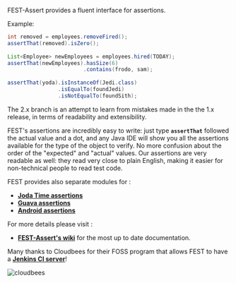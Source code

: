 FEST-Assert provides a fluent interface for assertions.

Example:

```java
int removed = employees.removeFired();
assertThat(removed).isZero();
 
List<Employee> newEmployees = employees.hired(TODAY);
assertThat(newEmployees).hasSize(6)
                        .contains(frodo, sam);
 
assertThat(yoda).isInstanceOf(Jedi.class)
                .isEqualTo(foundJedi)
                .isNotEqualTo(foundSith);
```

The 2.x branch is an attempt to learn from mistakes made in the the 1.x release, in terms of readability and extensibility.

FEST's assertions are incredibly easy to write: just type **```assertThat```** followed the actual value and a dot, and any Java 
IDE will show you all the assertions available for the type of the object to verify. No more confusion about the 
order of the "expected" and "actual" values. Our assertions are very readable as well: they read very close to plain 
English, making it easier for non-technical people to read test code.

FEST provides also separate modules for :
* [**Joda Time assertions**](https://github.com/joel-costigliola/fest-joda-time-assert) 
* [**Guava assertions**](https://github.com/joel-costigliola/fest-guava-assert)   
* [**Android assertions**](http://square.github.com/fest-android)

For more details please visit :

* **[FEST-Assert's wiki](https://github.com/alexruiz/fest-assert-2.x/wiki)** for the most up to date documentation.

Many thanks to Cloudbees for their FOSS program that allows FEST to have a **[Jenkins CI server](https://fest.ci.cloudbees.com/#)**!

![cloudbees](/alexruiz/fest-assert-2.x/raw/master/src/site/resources/images/built-on-Dev@Cloud-Cloudbees.png)
